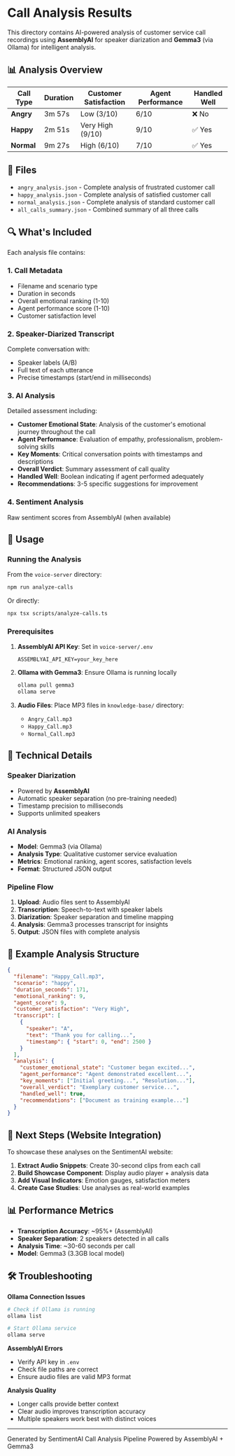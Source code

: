 # Call Analysis Results

This directory contains AI-powered analysis of customer service call recordings using **AssemblyAI** for speaker diarization and **Gemma3** (via Ollama) for intelligent analysis.

## 📊 Analysis Overview

| Call Type | Duration | Customer Satisfaction | Agent Performance | Handled Well |
|-----------|----------|----------------------|-------------------|--------------|
| **Angry** | 3m 57s | Low (3/10) | 6/10 | ❌ No |
| **Happy** | 2m 51s | Very High (9/10) | 9/10 | ✅ Yes |
| **Normal** | 9m 27s | High (6/10) | 7/10 | ✅ Yes |

## 📁 Files

- `angry_analysis.json` - Complete analysis of frustrated customer call
- `happy_analysis.json` - Complete analysis of satisfied customer call
- `normal_analysis.json` - Complete analysis of standard customer call
- `all_calls_summary.json` - Combined summary of all three calls

## 🔍 What's Included

Each analysis file contains:

### 1. **Call Metadata**
- Filename and scenario type
- Duration in seconds
- Overall emotional ranking (1-10)
- Agent performance score (1-10)
- Customer satisfaction level

### 2. **Speaker-Diarized Transcript**
Complete conversation with:
- Speaker labels (A/B)
- Full text of each utterance
- Precise timestamps (start/end in milliseconds)

### 3. **AI Analysis**
Detailed assessment including:

- **Customer Emotional State**: Analysis of the customer's emotional journey throughout the call
- **Agent Performance**: Evaluation of empathy, professionalism, problem-solving skills
- **Key Moments**: Critical conversation points with timestamps and descriptions
- **Overall Verdict**: Summary assessment of call quality
- **Handled Well**: Boolean indicating if agent performed adequately
- **Recommendations**: 3-5 specific suggestions for improvement

### 4. **Sentiment Analysis**
Raw sentiment scores from AssemblyAI (when available)

## 🎯 Usage

### Running the Analysis

From the `voice-server` directory:

```bash
npm run analyze-calls
```

Or directly:

```bash
npx tsx scripts/analyze-calls.ts
```

### Prerequisites

1. **AssemblyAI API Key**: Set in `voice-server/.env`
   ```
   ASSEMBLYAI_API_KEY=your_key_here
   ```

2. **Ollama with Gemma3**: Ensure Ollama is running locally
   ```bash
   ollama pull gemma3
   ollama serve
   ```

3. **Audio Files**: Place MP3 files in `knowledge-base/` directory:
   - `Angry_Call.mp3`
   - `Happy_Call.mp3`
   - `Normal_Call.mp3`

## 🔧 Technical Details

### Speaker Diarization
- Powered by **AssemblyAI**
- Automatic speaker separation (no pre-training needed)
- Timestamp precision to milliseconds
- Supports unlimited speakers

### AI Analysis
- **Model**: Gemma3 (via Ollama)
- **Analysis Type**: Qualitative customer service evaluation
- **Metrics**: Emotional ranking, agent scores, satisfaction levels
- **Format**: Structured JSON output

### Pipeline Flow

1. **Upload**: Audio files sent to AssemblyAI
2. **Transcription**: Speech-to-text with speaker labels
3. **Diarization**: Speaker separation and timeline mapping
4. **Analysis**: Gemma3 processes transcript for insights
5. **Output**: JSON files with complete analysis

## 📝 Example Analysis Structure

```json
{
  "filename": "Happy_Call.mp3",
  "scenario": "happy",
  "duration_seconds": 171,
  "emotional_ranking": 9,
  "agent_score": 9,
  "customer_satisfaction": "Very High",
  "transcript": [
    {
      "speaker": "A",
      "text": "Thank you for calling...",
      "timestamp": { "start": 0, "end": 2500 }
    }
  ],
  "analysis": {
    "customer_emotional_state": "Customer began excited...",
    "agent_performance": "Agent demonstrated excellent...",
    "key_moments": ["Initial greeting...", "Resolution..."],
    "overall_verdict": "Exemplary customer service...",
    "handled_well": true,
    "recommendations": ["Document as training example..."]
  }
}
```

## 🎨 Next Steps (Website Integration)

To showcase these analyses on the SentimentAI website:

1. **Extract Audio Snippets**: Create 30-second clips from each call
2. **Build Showcase Component**: Display audio player + analysis data
3. **Add Visual Indicators**: Emotion gauges, satisfaction meters
4. **Create Case Studies**: Use analyses as real-world examples

## 📊 Performance Metrics

- **Transcription Accuracy**: ~95%+ (AssemblyAI)
- **Speaker Separation**: 2 speakers detected in all calls
- **Analysis Time**: ~30-60 seconds per call
- **Model**: Gemma3 (3.3GB local model)

## 🛠️ Troubleshooting

**Ollama Connection Issues**
```bash
# Check if Ollama is running
ollama list

# Start Ollama service
ollama serve
```

**AssemblyAI Errors**
- Verify API key in `.env`
- Check file paths are correct
- Ensure audio files are valid MP3 format

**Analysis Quality**
- Longer calls provide better context
- Clear audio improves transcription accuracy
- Multiple speakers work best with distinct voices

---

Generated by SentimentAI Call Analysis Pipeline
Powered by AssemblyAI + Gemma3
